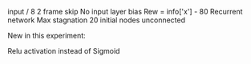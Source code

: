 input / 8
2 frame skip
No input layer bias
Rew = info['x'] - 80
Recurrent network
Max stagnation 20 
initial nodes unconnected 

New in this experiment:

Relu activation instead of Sigmoid